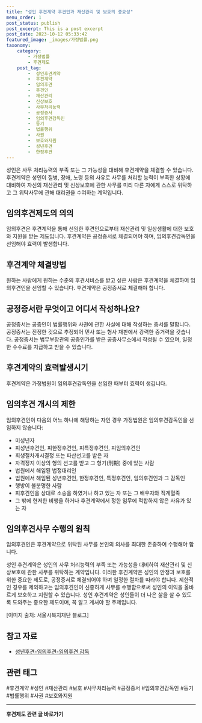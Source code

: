 ```yaml
---
title: "성인 후견계약 후견인과 재산관리 및 보호의 중요성"
menu_order: 1
post_status: publish
post_excerpt: This is a post excerpt
post_date: 2023-10-12 05:33:42
featured_image: _images/가정법률.png
taxonomy:
    category:
        - 가정법률
        - 후견제도
    post_tag:
        -  성인후견계약
        -  후견계약
        -  임의후견
        -  후견인
        -  재산관리
        -  신상보호
        -  사무처리능력
        -  공정증서
        -  임의후견감독인
        -  등기
        -  법률행위
        -  사권
        -  보호와지원
        -  성년후견
        -  한정후견
---
```




성인은 사무 처리능력의 부족 또는 그 가능성을 대비해 후견계약을 체결할 수 있습니다. 후견계약은 성인이 질병, 장애, 노령 등의 사유로 사무를 처리할 능력이 부족한 상황에 대비하여 자신의 재산관리 및 신상보호에 관한 사무를 미리 다른 자에게 스스로 위탁하고 그 위탁사무에 관해 대리권을 수여하는 계약입니다.

## 임의후견제도의 의의

임의후견은 후견계약을 통해 선임한 후견인으로부터 재산관리 및 일상생활에 대한 보호와 지원을 받는 제도입니다. 후견계약은 공정증서로 체결되어야 하며, 임의후견감독인을 선임해야 효력이 발생합니다.

## 후견계약 체결방법

원하는 사람에게 원하는 수준의 후견서비스를 받고 싶은 사람은 후견계약을 체결하여 임의후견인을 선임할 수 있습니다. 후견계약은 공정증서로 체결해야 합니다.

## 공정증서란 무엇이고 어디서 작성하나요?

공정증서는 공증인이 법률행위와 사권에 관한 사실에 대해 작성하는 증서를 말합니다. 공정증서는 진정한 것으로 추정되어 민사 또는 형사 재판에서 강력한 증거력을 갖습니다. 공정증서는 법무부장관의 공증인가를 받은 공증사무소에서 작성될 수 있으며, 일정한 수수료를 지급하고 받을 수 있습니다.

## 후견계약의 효력발생시기

후견계약은 가정법원이 임의후견감독인을 선임한 때부터 효력이 생깁니다.

## 임의후견 개시의 제한

임의후견인이 다음의 어느 하나에 해당하는 자인 경우 가정법원은 임의후견감독인을 선임하지 않습니다:
- 미성년자
- 피성년후견인, 피한정후견인, 피특정후견인, 피임의후견인
- 회생절차개시결정 또는 파산선고를 받은 자
- 자격정지 이상의 형의 선고를 받고 그 형기(刑期) 중에 있는 사람
- 법원에서 해임된 법정대리인
- 법원에서 해임된 성년후견인, 한정후견인, 특정후견인, 임의후견인과 그 감독인
- 행방이 불분명한 사람
- 피후견인을 상대로 소송을 하였거나 하고 있는 자 또는 그 배우자와 직계혈족
- 그 밖에 현저한 비행을 하거나 후견계약에서 정한 임무에 적합하지 않은 사유가 있는 자

## 임의후견사무 수행의 원칙

임의후견인은 후견계약으로 위탁된 사무를 본인의 의사를 최대한 존중하여 수행해야 합니다.

성인 후견계약은 성인의 사무 처리능력의 부족 또는 가능성을 대비하여 재산관리 및 신상보호에 관한 사무를 위탁하는 계약입니다. 이러한 후견계약은 성인의 안정과 보호를 위한 중요한 제도로, 공정증서로 체결되어야 하며 일정한 절차를 따라야 합니다. 제한적인 경우를 제외하고는 임의후견인이 신중하게 사무를 수행함으로써 성인의 이익을 올바르게 보호하고 지원할 수 있습니다. 성인 후견계약은 성인들이 더 나은 삶을 살 수 있도록 도와주는 중요한 제도이며, 꼭 알고 계셔야 할 주제입니다.

[이미지 출처: 서울시복지재단 블로그]

## 참고 자료
- [성년후견-임의후견-임의후견 감독](link_url)

## 관련 태그
#후견계약 #성인 #재산관리 #보호 #사무처리능력 #공정증서 #임의후견감독인 #등기 #법률행위 #사권 #보호와지원

<!-- wp:separator -->
<hr class="wp-block-separator has-alpha-channel-opacity"/>
<!-- /wp:separator -->

<!-- wp:group {"backgroundColor":"base","layout":{"type":"constrained"}} -->
<div class="wp-block-group has-base-background-color has-background"><!-- wp:paragraph {"align":"center","fontSize":"large"} -->
<p class="has-text-align-center has-large-font-size"><strong>후견제도 관련 글 바로가기</strong></p>
<!-- /wp:paragraph -->


<!-- wp:latest-posts
{"categories":[{"id":1980,"count":19,"description":"","link":"https://uknowlaw.com/category/%ed%9b%84%ea%b2%ac%ec%a0%9c%eb%8f%84/","name":"후견제도","slug":"후견제도","taxonomy":"category","parent":0,"meta":[],"_links":{"self":[{"href":"https://uknowlaw.com/wp-json/wp/v2/categories/1980"}],"collection":[{"href":"https://uknowlaw.com/wp-json/wp/v2/categories"}],"about":[{"href":"https://uknowlaw.com/wp-json/wp/v2/taxonomies/category"}],"wp:post_type":[{"href":"https://uknowlaw.com/wp-json/wp/v2/posts?categories=1980"}],"curies":[{"name":"wp","href":"https://api.w.org/{rel}","templated":true}]}}],"postsToShow":100,"excerptLength":28,"postLayout":"grid","columns":2,"featuredImageAlign":"left","featuredImageSizeSlug":"large","fontSize":"medium"} /--></div>
<!-- /wp:group -->